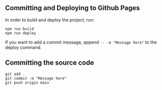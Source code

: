 ## Committing and Deploying to Github Pages

In order to build and deploy the project, run: 

    npm run build
    npm run deploy

If you want to add a commit message, append `-- -m "Message here"` to the deploy command.

## Committing the source code

    git add .
    git commit -m "Message here"
    git push origin main
    